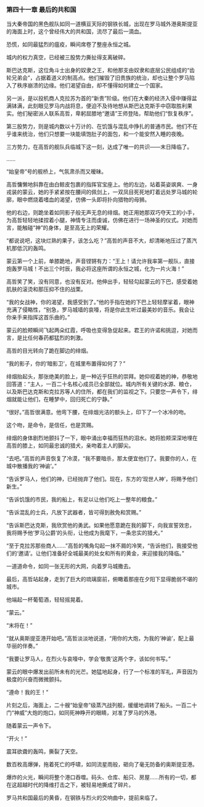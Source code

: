 ### **第四十一章 最后的共和国**

当大秦帝国的黑色舰队如同一道横亘天际的钢铁长城，出现在罗马城外港奥斯提亚的海面上时，这个曾经伟大的共和国，流尽了最后一滴血。

恐慌，如同最猛烈的瘟疫，瞬间席卷了整座永恒之城。

城内的权力真空，已经被三股势力撕扯得支离破碎。

斯巴达克斯，这位角斗士出身的奴隶之王，和他那支由奴隶和底层公民组成的“齿轮兄弟会”，占据着道义的制高点。他们摧毁了旧贵族的统治，却也让整个罗马陷入了秩序崩溃的边缘。他们渴望自由，却不懂得如何建立一个国家。

另一派，是以投机商人克拉苏为首的“新贵”阶级。他们在大秦的经济入侵中赚得盆满钵满，此刻眼见罗马内战将息，便迫不及待地想从斯巴达克斯手中窃取胜利果实。他们秘密派人联系高哲，卑躬屈膝地“邀请”王师登陆，帮助他们“恢复秩序”。

第三股势力，则是城内数以十万计的、在饥饿与混乱中挣扎的普通市民。他们不在乎谁来统治，他们只想要一块能填饱肚子的面包，和一个能安然入睡的夜晚。

三方势力，在高哲的舰队兵临城下这一刻，达成了唯一的共识——末日降临了。

……

“始皇帝”号的舰桥上，气氛肃杀而又暧昧。

高哲慵懒地斜靠在由白鲸皮包裹的指挥官宝座上。他的左边，站着英姿飒爽、一身戎装的蒙云，她的手紧紧按在腰间的佩剑上，一双凤目死死地盯着远处罗马城的轮廓，眼中燃烧着嗜血的渴望，仿佛一头即将扑向猎物的母狮。

他的右边，则跪坐着如同影子般无声无息的绯烟。她正用她那双巧夺天工的小手，为高哲轻轻地揉捏着小腿，神情专注而虔诚，仿佛在进行一场神圣的仪式。对她而言，能触碰“神”的身体，是至高无上的荣耀。

“都说说吧，这块烂熟的果子，该怎么吃？”高哲的声音不大，却清晰地压过了蒸汽机那低沉的轰鸣。

蒙云第一个上前，单膝跪地，声音铿锵有力：“王上！请允许我率第一舰队，直接炮轰罗马城！不出三个时辰，我必将这座所谓的永恒之城，化为一片火海！”

高哲笑了笑，没有同意，也没有反对。他伸出手，轻轻勾起蒙云的下巴，感受着她肌肤的滚烫和那压抑不住的战栗。

“我的女战神，你的渴望，我感受到了。”他的手指在她的下巴上轻轻摩挲着，眼神充满了侵略性，“别急，罗马城墙的哀嚎，将是你此生听过最美妙的音乐。我会让你亲手来指挥这首乐曲的。”

蒙云的脸颊瞬间飞起两朵红霞，呼吸也变得急促起来。君王的许诺和挑逗，对她而言，是比任何春药都猛烈的刺激。

高哲的目光转向了跪在脚边的绯烟。

“我的影子，你的‘暗影卫’，在城里布置得如何了？”

绯烟抬起头，那张绝美的脸上，是一种近乎狂热的崇拜。她仰视着她的神，恭敬地回答道：“主人，一百二十名核心成员已全部就位。城内所有关键的水源、粮仓，以及斯巴达克斯和克拉苏等人的住所，都在我们的监视之下。只要您一声令下，绯烟就能让他们，在睡梦中，回归死亡的宁静。”

“很好。”高哲很满意。他弯下腰，在绯烟光洁的额头上，印下了一个冰冷的吻。

这个吻，是命令，是信任，也是赏赐。

绯烟的身体剧烈地颤抖了一下，眼中涌出幸福而狂热的泪水。她将脸颊深深地埋在高哲的膝上，如同最忠诚的猎犬，亲吻着主人的脚尖。

“去吧。”高哲的声音恢复了冷漠，“我不要暗杀，那太便宜他们了。我要你的人，在城中散播我的‘神谕’。”

“告诉罗马人，他们的神，已经抛弃了他们。现在，东方的‘现世人神’，将赐予他们新生。”

“告诉饥饿的市民，我的船上，有足以让他们吃上一整年的粮食。”

“告诉混乱的士兵，凡放下武器者，皆可得到赦免和赏赐。”

“告诉斯巴达克斯，我欣赏他的勇武。如果他愿意跪在我的脚下，向我宣誓效忠，我将赐予他‘罗马公爵’的头衔，让他成为我麾下，一条忠实的猎犬。”

“至于克拉苏那些商人……”高哲的嘴角勾起一抹不屑的冷笑，“告诉他们，我接受他们的‘邀请’。让他们准备好全城最美的处女和所有的黄金，来迎接我的降临。”

一道道命令，如同一张无形的大网，向着罗马城撒去。

最后，高哲站起身，走到了巨大的琉璃窗前，俯瞰着那座在夕阳下显得脆弱不堪的城市。

他端起一杯葡萄酒，轻轻摇晃着。

“蒙云。”

“末将在！”

“就从奥斯提亚港开始吧。”高哲淡淡地说道，“用你的大炮，为我的‘神谕’，配上最华丽的伴奏。”

“我要让罗马人，在烈火与哀嚎中，学会‘敬畏’这两个字，该如何书写。”

蒙云的眼中爆发出前所未有的光芒。她猛地起身，行了一个标准的军礼，声音因为极度的兴奋而微微颤抖。

“遵命！我的王！”

片刻之后，海面上，二十艘“始皇帝”级蒸汽战列舰，缓缓地调转了船头。一百二十门“神威”大炮的炮口，如同死神睁开的眼睛，对准了罗马的外港。

随着蒙云一声令下。

“开火！”

震耳欲聋的轰鸣，撕裂了天空。

数百枚高爆弹，拖着死亡的呼啸，如同流星雨般，砸向了毫无防备的奥斯提亚港。

爆炸的火光，瞬间将整个港口吞噬。码头、仓库、船只、房屋……所有的一切，都在这超越时代的降维打击之下，被轻易地撕成了碎片。

罗马共和国最后的黄昏，在钢铁与烈火的交响曲中，提前来临了。